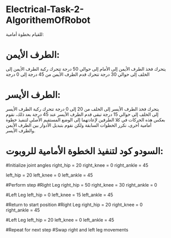 # Electrical-Task-2-AlgorithemOfRobot
للقيام بخطوة أمامية:
# الطرف الأيمن:
يتحرك فخذ الطرف الأيمن إلى الأمام إلى حوالي 50 درجة
تتحرك ركبة الطرف الأيمن إلى الخلف إلى حوالي 30 درجة
تتحرك قدم الطرف الأيمن من 45 درجة إلى 0 درجة
# الطرف الأيسر:
يتحرك فخذ الطرف الأيسر إلى الخلف من 20 إلى 0 درجة
تتحرك ركبة الطرف الأيسر إلى الخلف إلى حوالي 15 درجة
تبقى قدم الطرف الأيسر عند 45 درجة
بعد ذلك، نقوم بعكس هذه الحركات في كلا الطرفين لإعادتهما إلى الوضع المستقيم الأصلي
لتنفيذ خطوة أمامية أخرى، نكرر الخطوات السابقة ولكن نقوم بتبديل الأدوار بين الطرف الأيمن والطرف الأيسر.

# السودو كود لتنفيذ الخطوة الأمامية للروبوت:
#Initialize joint angles
right_hip = 20
right_knee = 0
right_ankle = 45

left_hip = 20 
left_knee = 0
left_ankle = 45

#Perform step
#Right Leg
right_hip = 50
right_knee = 30
right_ankle = 0

#Left Leg 
left_hip = 0
left_knee = 15
left_ankle = 45

#Return to start position
#Right Leg
right_hip = 20
right_knee = 0 
right_ankle = 45

#Left Leg
left_hip = 20
left_knee = 0
left_ankle = 45

#Repeat for next step
#Swap right and left leg movements
